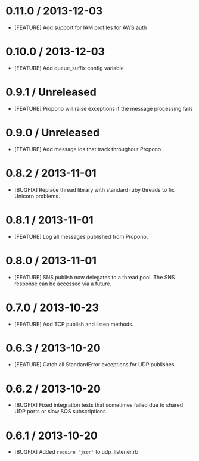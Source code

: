 # 0.11.0 / 2013-12-03

* [FEATURE] Add support for IAM profiles for AWS auth

# 0.10.0 / 2013-12-03

* [FEATURE] Add queue_suffix config variable

# 0.9.1 / Unreleased

* [FEATURE] Propono will raise exceptions if the message processing fails

# 0.9.0 / Unreleased

* [FEATURE] Add message ids that track throughout Propono

# 0.8.2 / 2013-11-01

* [BUGFIX] Replace thread library with standard ruby threads to fix Unicorn problems.

# 0.8.1 / 2013-11-01

* [FEATURE] Log all messages published from Propono.

# 0.8.0 / 2013-11-01

* [FEATURE] SNS publish now delegates to a thread pool. The SNS response can be accessed via a future.

# 0.7.0 / 2013-10-23

* [FEATURE] Add TCP publish and listen methods.

# 0.6.3 / 2013-10-20

* [FEATURE] Catch all StandardError exceptions for UDP publishes.

# 0.6.2 / 2013-10-20

* [BUGFIX] Fixed integration tests that sometimes failed due to shared UDP ports or slow SQS subscriptions.

# 0.6.1 / 2013-10-20

* [BUGFIX] Added `require 'json'` to udp_listener.rb
